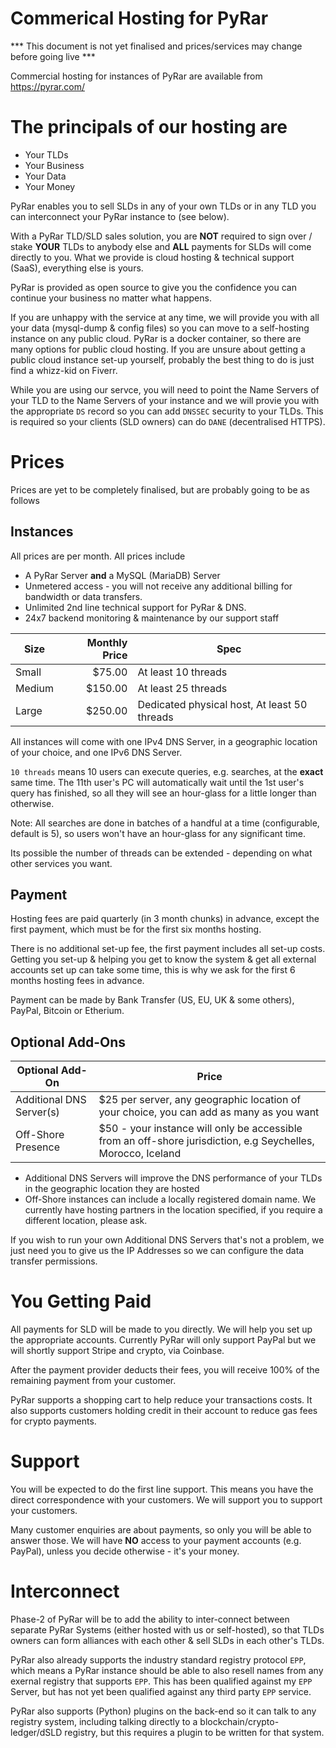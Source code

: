 # Commerical Hosting for PyRar

*** This document is not yet finalised and prices/services may change before going live ***

Commercial hosting for instances of PyRar are available from https://pyrar.com/

# The principals of our hosting are
- Your TLDs
- Your Business
- Your Data
- Your Money

PyRar enables you to sell SLDs in any of your own TLDs or in any TLD you can interconnect your PyRar instance to (see below).

With a PyRar TLD/SLD sales solution, you are **NOT** required to sign over / stake **YOUR** TLDs to anybody else
and **ALL** payments for SLDs will come directly to you. What we provide is cloud hosting & technical support (SaaS), everything else is yours.

PyRar is provided as open source to give you the confidence you can continue your business no matter what happens.

If you are unhappy with the service at any time, we will provide you with all your data (mysql-dump & config files)
so you can move to a self-hosting instance on any public cloud. PyRar is a docker container, so there are many options for public cloud hosting.
If you are unsure about getting a public cloud instance set-up yourself, probably the best thing to do is just find a whizz-kid on Fiverr.

While you are using our servce, you will need to point the Name Servers of your TLD to the Name Servers of your instance
and we will provie you with the appropriate `DS` record so you can add `DNSSEC` security to your TLDs. This is required
so your clients (SLD owners) can do `DANE` (decentralised HTTPS).


# Prices

Prices are yet to be completely finalised, but are probably going to be as follows

## Instances

All prices are per month. All prices include
- A PyRar Server **and** a MySQL (MariaDB) Server
- Unmetered access - you will not receive any additional billing for bandwidth or data transfers.
- Unlimited 2nd line technical support for PyRar & DNS.
- 24x7 backend monitoring & maintenance by our support staff


| Size | Monthly Price | Spec |
| ---- | ------: | --- |
| Small | $75.00 | At least 10 threads |
| Medium | $150.00 | At least 25 threads |
| Large | $250.00 | Dedicated physical host, At least 50 threads |

All instances will come with one IPv4 DNS Server, in a geographic location of your choice, and one IPv6 DNS Server.

`10 threads` means 10 users can execute queries, e.g. searches, at the **exact** same time.
The 11th user's PC will automatically wait until the 1st user's query has finished, so all they will
see an hour-glass for a little longer than otherwise.

Note: All searches are done in batches of a handful at a time (configurable, default is 5), so users won't have an hour-glass for any significant time.

Its possible the number of threads can be extended - depending on what other services you want.


## Payment

Hosting fees are paid quarterly (in 3 month chunks) in advance, except the first payment, which must be for the first six months hosting.

There is no additional set-up fee, the first payment includes all set-up costs. Getting you set-up & helping you get to know
the system & get all external accounts set up can take some time, this is why we ask for the first 6 months hosting fees in advance.

Payment can be made by Bank Transfer (US, EU, UK & some others), PayPal, Bitcoin or Etherium.


## Optional Add-Ons

| Optional Add-On | Price|
| -- | -- |
| Additional DNS Server(s) | $25 per server, any geographic location of your choice, you can add as many as you want |
| Off-Shore Presence | $50 - your instance will only be accessible from an off-shore jurisdiction, e.g Seychelles, Morocco, Iceland |

* Additional DNS Servers will improve the DNS performance of your TLDs in the geographic location they are hosted
* Off-Shore instances can include a locally registered domain name. We currently have hosting partners in the location
specified, if you require a different location, please ask.

If you wish to run your own Additional DNS Servers that's not a problem, we just need you to give us the IP Addresses so we
can configure the data transfer permissions.


# You Getting Paid

All payments for SLD will be made to you directly. We will help you set up the appropriate accounts. Currently PyRar will only support PayPal
but we will shortly support Stripe and crypto, via Coinbase.

After the payment provider deducts their fees, you will receive 100% of the remaining payment from your customer.

PyRar supports a shopping cart to help reduce your transactions costs. It also supports customers holding credit in their
account to reduce gas fees for crypto payments.


# Support

You will be expected to do the first line support. This means you have the direct correspondence with your customers.
We will support you to support your customers. 

Many customer enquiries are about payments, so only you will be able to answer those. We will have **NO** access to your payment accounts (e.g. PayPal),
unless you decide otherwise - it's your money.


# Interconnect

Phase-2 of PyRar will be to add the ability to inter-connect between separate PyRar Systems (either hosted with us or self-hosted), so that
TLDs owners can form alliances with each other & sell SLDs in each other's TLDs.

PyRar also already supports the industry standard registry protocol `EPP`, which means a PyRar instance should be able to 
also resell names from any exernal registry that supports `EPP`. This has been qualified against my `EPP` Server, but
has not yet been qualified against any third party `EPP` service.

PyRar also supports (Python) plugins on the back-end so it can talk to any registry system, including talking directly to a blockchain/crypto-ledger/dSLD 
registry, but this requires a plugin to be written for that system.

